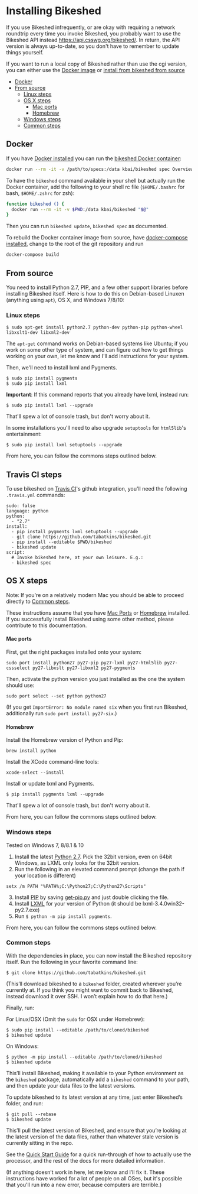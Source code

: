 Installing Bikeshed
===================

If you use Bikeshed infrequently,
or are okay with requiring a network roundtrip every time you invoke Bikeshed,
you probably want to use the Bikeshed API instead <https://api.csswg.org/bikeshed/>.
In return, the API version is always up-to-date,
so you don't have to remember to update things yourself.

If you want to run a local copy of Bikeshed rather than use the cgi version, you can either use the [Docker image](#docker) or [install from bikeshed from source](#from-source)

<!-- BEGIN-MARKDOWN-TOC -->
* [Docker](#docker)
* [From source](#from-source)
	* [Linux steps](#linux-steps)
	* [OS X steps](#os-x-steps)
		* [Mac ports](#mac-ports)
		* [Homebrew](#homebrew)
	* [Windows steps](#windows-steps)
	* [Common steps](#common-steps)

<!-- END-MARKDOWN-TOC -->

## Docker

If you have [Docker installed](https://docs.docker.com/engine/installation/)
you can run the [bikeshed Docker
container](https://hub.docker.com/r/kbai/bikeshed):


```sh
docker run --rm -it -v /path/to/specs:/data kbai/bikeshed spec Overview.bs
```

To have the `bikeshed` command available in your shell but actually run the Docker container, add
the following to your shell rc file (`$HOME/.bashrc` for bash, `$HOME/.zshrc` for zsh):

```sh
function bikeshed () { 
  docker run --rm -it -v $PWD:/data kbai/bikeshed "$@"
}
```

Then you can run `bikeshed update`, `bikeshed spec` as documented.

To rebuild the Docker container image from source, have [docker-compose installed](https://docs.docker.com/compose/install/), change to the root of the git repository and run

```sh
docker-compose build
```

## From source

You need to install Python 2.7, PIP, and a few other support libraries before installing Bikeshed itself. Here is how to do this on Debian-based Linuxen (anything using `apt`), OS X, and Windows 7/8/10:


### Linux steps

~~~~
$ sudo apt-get install python2.7 python-dev python-pip python-wheel libxslt1-dev libxml2-dev
~~~~

The `apt-get` command works on Debian-based systems like Ubuntu; if you work on some other type of system, and can figure out how to get things working on your own, let me know and I'll add instructions for your system.

Then, we'll need to install lxml and Pygments.

~~~~
$ sudo pip install pygments
$ sudo pip install lxml
~~~~

**Important**: If this command reports that you already have lxml, instead run:

~~~~
$ sudo pip install lxml --upgrade
~~~~

That'll spew a lot of console trash, but don't worry about it.

In some installations you'll need to also upgrade `setuptools` for `html5lib`'s entertainment:

~~~~
$ sudo pip install lxml setuptools --upgrade
~~~~

From here, you can follow the commons steps outlined below.

Travis CI steps
---------------

To use bikeshed on [Travis CI](https://travis-ci.org/)'s github integration, you'll need the following `.travis.yml` commands:

~~~
sudo: false
language: python
python:
  - "2.7"
install:
  - pip install pygments lxml setuptools --upgrade
  - git clone https://github.com/tabatkins/bikeshed.git
  - pip install --editable $PWD/bikeshed
  - bikeshed update
script:
  # Invoke bikeshed here, at your own leisure. E.g.:
  - bikeshed spec
~~~

OS X steps
----------

Note: If you're on a relatively modern Mac you should be able to proceed directly to [Common steps](#common-steps).

These instructions assume that you have [Mac Ports](https://www.macports.org/) or [Homebrew](http://brew.sh/) installed. If you successfully install Bikeshed using some other method, please contribute to this documentation.

#### Mac ports

First, get the right packages installed onto your system:
~~~
sudo port install python27 py27-pip py27-lxml py27-html5lib py27-cssselect py27-libxslt py27-libxml2 py27-pygments
~~~

Then, activate the python version you just installed as the one the system should use:
~~~
sudo port select --set python python27
~~~

(If you get `ImportError: No module named six` when you first run Bikeshed, additionally run `sudo port install py27-six`.)

#### Homebrew

Install the Homebrew version of Python and Pip:
~~~
brew install python
~~~

Install the XCode command-line tools:
~~~
xcode-select --install
~~~

Install or update lxml and Pygments.

~~~~
$ pip install pygments lxml --upgrade
~~~~

That'll spew a lot of console trash, but don't worry about it.

From here, you can follow the commons steps outlined below.

### Windows steps

Tested on Windows 7, 8/8.1 & 10

1. Install the latest [Python 2.7](https://www.python.org/download/releases/2.7.8/). Pick the 32bit version, even on 64bit Windows, as LXML only looks for the 32bit version.
2. Run the following in an elevated command prompt (change the path if your location is different)
~~~
setx /m PATH "%PATH%;C:\Python27;C:\Python27\Scripts"
~~~
3. Install [PIP](https://pip.pypa.io/en/latest/installing.html) by saving [get-pip.py](https://bootstrap.pypa.io/get-pip.py) and just double clicking the file.
4. Install [LXML](https://pypi.python.org/pypi/lxml/3.4.4) for your version of Python (it should be lxml-3.4.0win32-py2.7.exe)
5. Run `$ python -m pip install pygments`.

From here, you can follow the commons steps outlined below.

### Common steps

With the dependencies in place, you can now install the Bikeshed repository itself.  Run the following in your favorite command line:

~~~~
$ git clone https://github.com/tabatkins/bikeshed.git
~~~~

(This’ll download bikeshed to a `bikeshed` folder, created wherever you’re currently at.  If you think you might want to commit back to Bikeshed, instead download it over SSH. I won’t explain how to do that here.)

Finally, run:

For Linux/OSX (Omit the `sudo` for OSX under Homebrew):

~~~~
$ sudo pip install --editable /path/to/cloned/bikeshed
$ bikeshed update
~~~~

On Windows:

~~~~
$ python -m pip install --editable /path/to/cloned/bikeshed
$ bikeshed update
~~~~

This’ll install Bikeshed, making it available to your Python environment as the `bikeshed` package,
automatically add a `bikeshed` command to your path,
and then update your data files to the latest versions.

To update bikeshed to its latest version at any time, just enter Bikeshed’s folder, and run:

~~~~
$ git pull --rebase
$ bikeshed update
~~~~

This’ll pull the latest version of Bikeshed, and ensure that you’re looking at the latest version of the data files, rather than whatever stale version is currently sitting in the repo.

See the [Quick Start Guide](quick-start.md) for a quick run-through of how to actually use the processor, and the rest of the docs for more detailed information.

(If anything doesn’t work in here, let me know and I’ll fix it.  These instructions have worked for a lot of people on all OSes, but it's possible that you'll run into a new error, because computers are terrible.)
